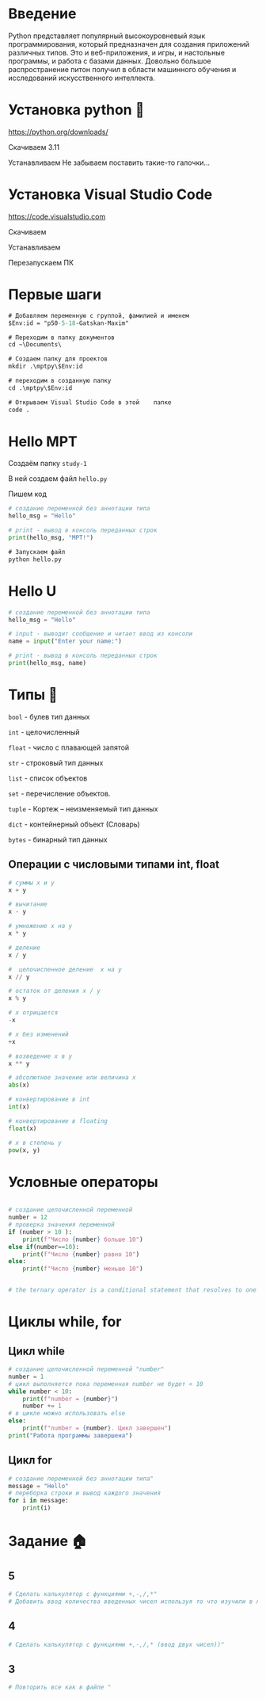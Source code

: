 # Введение
Python представляет популярный высокоуровневый язык программирования, который предназначен для создания приложений различных типов. Это и веб-приложения, и игры, и настольные программы, и работа с базами данных. Довольно большое распространение питон получил в области машинного обучения и исследований искусственного интеллекта.

# Установка python 🐍
https://python.org/downloads/

Скачиваем 3.11

Устанавливаем
Не забываем поставить такие-то галочки...

# Установка Visual Studio Code

https://code.visualstudio.com

Скачиваем

Устанавливаем

Перезапускаем ПК

# Первые шаги

```ps
# Добавляем переменную с группой, фамилией и именем
$Env:id = "p50-5-18-Gatskan-Maxim"

# Переходим в папку документов
cd ~\Documents\

# Создаем папку для проектов
mkdir .\mptpy\$Env:id

# переходим в созданную папку
cd .\mptpy\$Env:id

# Открываем Visual Studio Code в этой    папке
code .
```

# Hello MPT

Создаём папку `study-1`

В ней создаем файл `hello.py`

Пишем код

```py
# создание переменной без аннотации типа
hello_msg = "Hello"

# print - вывод в консоль переданных строк
print(hello_msg, "MPT!")
```

```ps
# Запускаем файл
python hello.py
```

# Hello U

```py
# создание переменной без аннотации типа
hello_msg = "Hello"

# input - выводит сообщение и читает ввод из консоли
name = input("Enter your name:")

# print - вывод в консоль переданных строк
print(hello_msg, name)
```

# Типы 🦖

`bool` - булев тип данных

`int` - целочисленный

`float` - число с плавающей запятой

`str` - строковый тип данных

`list` - список объектов

`set` - перечисление объектов.

`tuple` - Кортеж – неизменяемый тип данных

`dict` - контейнерный объект (Словарь)

`bytes` - бинарный тип данных



## Операции с числовыми типами int, float
```py
# суммы x и y
x + y

# вычитание
x - y

# умножение x на y
x * y

# деление
x / y

#  целочисленное деление  x на y
x // y

# остаток от деления x / y
x % y

# x отрицается
-x

# x без изменений
+x

# возведение x в y
x ** y

# абсолютное значение или величина x
abs(x)

# конвертирование в int
int(x)

# конвертирование в floating
float(x)

# x в степень y
pow(x, y)

```

# Условные операторы

```py

# создание целочисленной переменной
number = 12
# проверка значения переменной 
if (number > 10 ):
    print(f"Число {number} больше 10")
else if(number==10):
    print(f"Число {number} равно 10")
else:
    print(f"Число {number} меньше 10")


# the ternary operator is a conditional statement that resolves to one of two expressions. This means that a ternary operation statement can be assigned to a variable. In comparison, an if statement provides conditional branching of program flow but cannot be assigned to a variable.
```
# Циклы while, for

## Цикл while
```py
# создание целочисленной переменной "number"
number = 1
# цикл выполняется пока переменная number не будет < 10
while number < 10:
    print(f"number = {number}")
    number += 1
# в цикле можно использовать else
else:
    print(f"number = {number}. Цикл завершен")
print("Работа программы завершена")
```
## Цикл for
```py
# создание переменной без аннотации типа"
message = "Hello"
# переборка строки и вывод каждого значения
for i in message:
    print(i)
```
# Задание 🏠

## 5
```py
# Сделать калькулятор с функциями +,-,/,*"
# Добавить ввод количества введенных чисел используя то что изучили в лекции
```
## 4
```py
# Сделать калькулятор с функциями +,-,/,* (ввод двух чисел))"
```
## 3
```py
# Повторить все как в файле "
```
